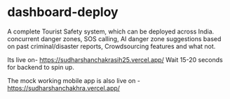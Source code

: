 # dashboard-deploy

A complete Tourist Safety system, which can be deployed across India. concurrent danger zones, SOS calling, AI danger zone suggestions based on past criminal/disaster reports, Crowdsourcing features and what not.

Its live on- https://sudharshanchakrasih25.vercel.app/
Wait 15-20 seconds for backend to spin up.


The mock working mobile app is also live on - https://sudharshanchakhra.vercel.app/
